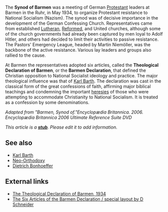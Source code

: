 The **Synod of Barmen** was a meeting of German
[Protestant](Protestant "Protestant") leaders at Barmen in the
Ruhr, in May 1934, to organize Protestant resistance to National
Socialism (Nazism). The synod was of decisive importance in the
development of the German Confessing Church. Representatives came
from established [Lutheran](Lutheranism "Lutheranism"),
[Reformed](Reformed "Reformed"), and United churches, although some
of the church governments had already been captured by men loyal to
Adolf Hitler, and others had decided to limit their activities to
passive resistance. The Pastors' Emergency League, headed by Martin
Niemöller, was the backbone of the active resistance. Various lay
leaders and groups also rallied to the cause.

At Barmen the representatives adopted six articles, called the
**Theological Declaration of Barmen**, or the
**Barmen Declaration**, that defined the Christian opposition to
National Socialist ideology and practice. The major theological
influence was that of [Karl Barth](Karl_Barth "Karl Barth"). The
declaration was cast in the classical form of the great confessions
of faith, affirming major biblical teachings and condemning the
important [heresies](Heresy "Heresy") of those who were attempting
to accommodate Christianity to National Socialism. It is treated as
a confession by some denominations.

*Adapted from "Barmen, Synod of."Encyclopædia Britannica. 2006. Encyclopædia Britannica 2006 Ultimate Reference Suite DVD*

*This article is a **[stub](http://www.theopedia.com/Category:Theopedia_stubs "Category:Theopedia stubs")**. Please edit it to add information.*
## See also

-   [Karl Barth](Karl_Barth "Karl Barth")
-   [Neo-Orthodoxy](Neo-Orthodoxy "Neo-Orthodoxy")
-   [Dietrich Bonhoeffer](Dietrich_Bonhoeffer "Dietrich Bonhoeffer")

## External links

-   [The Theological Declaration of Barmen, 1934](http://www.sacred-texts.com/chr/barmen.htm)
-   [The Six Articles of the Barmen Declaration / special layout by D Schneider](http://docs.google.com/fileview?id=0B-RAvQIYFleRYjU5MDVjOWQtNzVkNS00N2Y2LTk5NDctZDA0YjM5Nzk4Yjc5&hl=en_GB)



